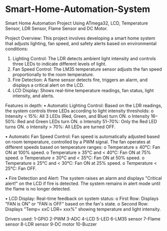 # Smart-Home-Automation-System
Smart Home Automation Project Using ATmega32, LCD, Temperature Sensor, LDR Sensor, Flame Sensor and DC Motor.

Project Overview:
This project involves developing a smart home system that adjusts lighting, fan speed, and safety 
alerts based on environmental conditions:
1. Lighting Control: The LDR detects ambient light intensity and controls three LEDs to 
indicate different levels of light.
2. Fan Speed Control: The LM35 temperature sensor adjusts the fan speed proportionally to 
the room temperature.
3. Fire Detection: A flame sensor detects fire, triggers an alarm, and displays a critical alert 
on the LCD.
4. LCD Display: Shows real-time temperature readings, fan status, light intensity, and alerts.

Features in depth:
• Automatic Lighting Control: Based on the LDR readings, the system controls three LEDs 
according to light intensity thresholds:
o Intensity < 15%: All 3 LEDs (Red, Green, and Blue) turn ON.
o Intensity 16–50%: Red and Green LEDs turn ON.
o Intensity 51–70%: Only the Red LED turns ON.
o Intensity > 70%: All LEDs are turned OFF.

• Automatic Fan Speed Control: Fan speed is automatically adjusted based on room 
temperature, controlled by a PWM signal. The fan operates at different speeds based on 
temperature ranges:
o Temperature ≥ 40°C: Fan ON at 100% speed.
o Temperature ≥ 35°C and < 40°C: Fan ON at 75% speed.
o Temperature ≥ 30°C and < 35°C: Fan ON at 50% speed.
o Temperature ≥ 25°C and < 30°C: Fan ON at 25% speed.
o Temperature < 25°C: Fan OFF.

• Fire Detection and Alert: The system raises an alarm and displays "Critical alert!" on the 
LCD if fire is detected. The system remains in alert mode until the flame is no longer 
detected.

• LCD Display: Real-time feedback on system status:
o First Row: Displays "FAN is ON" or "FAN is OFF" based on the fan's state.
o Second Row: Displays "Temp= xxC LDR= xxx%" showing temperature and light 
intensity.

Drivers used:
1-GPIO
2-PWM
3-ADC
4-LCD
5-LED
6-LM35 sensor
7-Flame sensor
8-LDR sensor
9-DC motor
10-Buzzer

